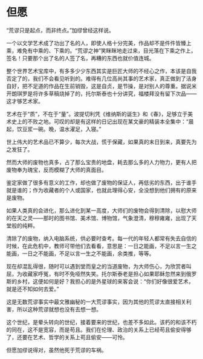   

# 但愿

“荒谬只是起点，而非终点。”加缪曾经这样说。

一个以文学艺术成了功出了名的人，即使人格十分完美，作品却不是件件皆臻上乘，难免有中乘的、下乘的。“荒谬之神”笑眯眯地走过来，目光落在下乘之作上，签名！只要那个出了名的人签了名，再糟的东西也就价值连城。

整个世界艺术宝库中，有多多少少东西其实是巨匠大师的不经心之作，本该是自我否定了的，我们不会看见听到的。难得有几位高尚其事的艺术家，真正做到了洁身自好，把不足道的作品在生前销毁，这是自贞，是节操，是对别人的尊重。据说米开朗琪罗是将许多草稿烧掉了的，托尔斯泰也十分讲究，福楼拜没有留下次品——这才够艺术家。

艺术在于“质”，不在于“量”。波提切利凭《维纳斯的诞生》和《春》，足够立于美术史上的不败之地。可叹的却是有这样的日记出现在某文豪的精装本全集中：“晨起，饮豆浆一碗。晚，温水濯足，入寝。”

世上伟大的艺术品已不算少，每次大战，慌于保藏，如果真的末日到来，真要先为之发狂了。

然而大师的废物也真多，占了那么宝贵的地盘，耗去那么多的人力物力，更有人把废物奉为瑰宝，反而模糊了大师的真面目。

鉴定家做了很多有意义的工作，却也做了废物的保证人，再低劣的东西，出于谁手就是谁的；作为收藏者的个人或国家，也就此理得心安，全没想到他们拥有的原来是废物。

如果人类真的会进化，那么进化到某一高度，大师们的废物会得到清除，以慰大师的在天之灵——那时的图书馆、美术馆、博物馆，气象澄清，穆穆雍雍，出现了天堂般的纯粹。

清除了的废物，纳入电脑系统，供必要时查考。每一代的年轻人都常有失去自信的时候，在此危机中，教师可带他们去看看，意思是：一日之能画，不足以言一生之能画，一日之不能画，不足以言一生之不能画，余类推，等等。

现在却混乱得很，随时可以遇到堂而皇之的当道废物，为大师伤心，为欣赏者叫屈，为收藏家呼冤，有时不免哑然失笑。托尔斯泰老是担心如果耶稣忽然来到俄罗斯的乡村，这便如何是好？我担心的是外星球的来客会说：“你们好像很爱艺术，就是还不知如何去爱。”

这是无数荒谬事实中最文雅幽秘的一大荒谬事实，因为其他的荒谬太直接相关利害，所以这种荒谬就想也没有去想一想。

这个世纪，是晕头转向的世纪，接着要来的世纪，也差不多如此。该朽的和该不朽的同在，这不是宽容，而是苟且。我们在伦理、政治的关系上已经苟且偷安得够了，还要在艺术、哲学的关系上苟且偷安——可怜。

但愿加缪说得对，虽然他死于荒谬的车祸。